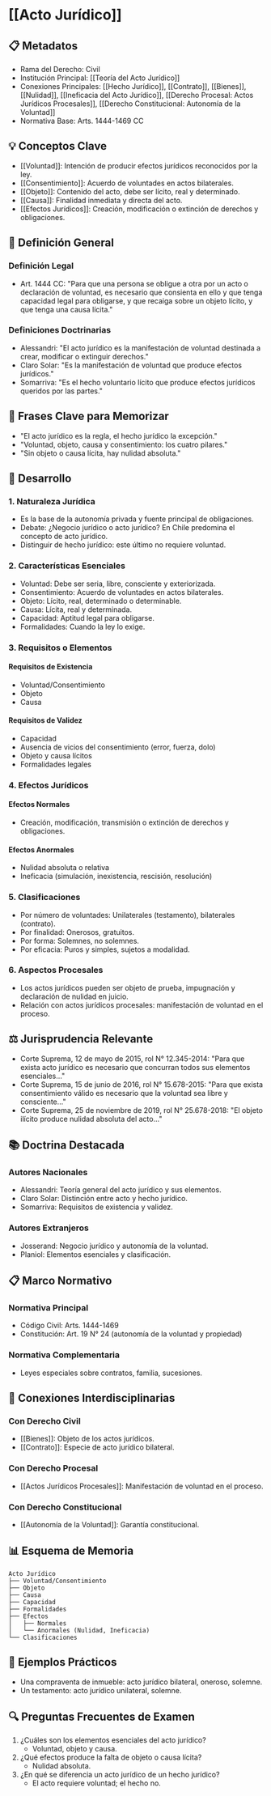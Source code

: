  # [[Acto Jurídico]]

## 📋 Metadatos
- Rama del Derecho: Civil
- Institución Principal: [[Teoría del Acto Jurídico]]
- Conexiones Principales: [[Hecho Jurídico]], [[Contrato]], [[Bienes]], [[Nulidad]], [[Ineficacia del Acto Jurídico]], [[Derecho Procesal: Actos Jurídicos Procesales]], [[Derecho Constitucional: Autonomía de la Voluntad]]
- Normativa Base: Arts. 1444-1469 CC

## 💡 Conceptos Clave
- [[Voluntad]]: Intención de producir efectos jurídicos reconocidos por la ley.
- [[Consentimiento]]: Acuerdo de voluntades en actos bilaterales.
- [[Objeto]]: Contenido del acto, debe ser lícito, real y determinado.
- [[Causa]]: Finalidad inmediata y directa del acto.
- [[Efectos Jurídicos]]: Creación, modificación o extinción de derechos y obligaciones.

## 📖 Definición General
### Definición Legal
- Art. 1444 CC: "Para que una persona se obligue a otra por un acto o declaración de voluntad, es necesario que consienta en ello y que tenga capacidad legal para obligarse, y que recaiga sobre un objeto lícito, y que tenga una causa lícita."

### Definiciones Doctrinarias
- Alessandri: "El acto jurídico es la manifestación de voluntad destinada a crear, modificar o extinguir derechos."
- Claro Solar: "Es la manifestación de voluntad que produce efectos jurídicos."
- Somarriva: "Es el hecho voluntario lícito que produce efectos jurídicos queridos por las partes."

## 🎯 Frases Clave para Memorizar
- "El acto jurídico es la regla, el hecho jurídico la excepción."
- "Voluntad, objeto, causa y consentimiento: los cuatro pilares."
- "Sin objeto o causa lícita, hay nulidad absoluta."

## 📑 Desarrollo
### 1. Naturaleza Jurídica
- Es la base de la autonomía privada y fuente principal de obligaciones.
- Debate: ¿Negocio jurídico o acto jurídico? En Chile predomina el concepto de acto jurídico.
- Distinguir de hecho jurídico: este último no requiere voluntad.

### 2. Características Esenciales
- Voluntad: Debe ser seria, libre, consciente y exteriorizada.
- Consentimiento: Acuerdo de voluntades en actos bilaterales.
- Objeto: Lícito, real, determinado o determinable.
- Causa: Lícita, real y determinada.
- Capacidad: Aptitud legal para obligarse.
- Formalidades: Cuando la ley lo exige.

### 3. Requisitos o Elementos
#### Requisitos de Existencia
- Voluntad/Consentimiento
- Objeto
- Causa

#### Requisitos de Validez
- Capacidad
- Ausencia de vicios del consentimiento (error, fuerza, dolo)
- Objeto y causa lícitos
- Formalidades legales

### 4. Efectos Jurídicos
#### Efectos Normales
- Creación, modificación, transmisión o extinción de derechos y obligaciones.

#### Efectos Anormales
- Nulidad absoluta o relativa
- Ineficacia (simulación, inexistencia, rescisión, resolución)

### 5. Clasificaciones
- Por número de voluntades: Unilaterales (testamento), bilaterales (contrato).
- Por finalidad: Onerosos, gratuitos.
- Por forma: Solemnes, no solemnes.
- Por eficacia: Puros y simples, sujetos a modalidad.

### 6. Aspectos Procesales
- Los actos jurídicos pueden ser objeto de prueba, impugnación y declaración de nulidad en juicio.
- Relación con actos jurídicos procesales: manifestación de voluntad en el proceso.

## ⚖️ Jurisprudencia Relevante
- Corte Suprema, 12 de mayo de 2015, rol N° 12.345-2014: "Para que exista acto jurídico es necesario que concurran todos sus elementos esenciales..." 
- Corte Suprema, 15 de junio de 2016, rol N° 15.678-2015: "Para que exista consentimiento válido es necesario que la voluntad sea libre y consciente..."
- Corte Suprema, 25 de noviembre de 2019, rol N° 25.678-2018: "El objeto ilícito produce nulidad absoluta del acto..."

## 📚 Doctrina Destacada
### Autores Nacionales
- Alessandri: Teoría general del acto jurídico y sus elementos.
- Claro Solar: Distinción entre acto y hecho jurídico.
- Somarriva: Requisitos de existencia y validez.

### Autores Extranjeros
- Josserand: Negocio jurídico y autonomía de la voluntad.
- Planiol: Elementos esenciales y clasificación.

## 📋 Marco Normativo
### Normativa Principal
- Código Civil: Arts. 1444-1469
- Constitución: Art. 19 N° 24 (autonomía de la voluntad y propiedad)

### Normativa Complementaria
- Leyes especiales sobre contratos, familia, sucesiones.

## 🔄 Conexiones Interdisciplinarias
### Con Derecho Civil
- [[Bienes]]: Objeto de los actos jurídicos.
- [[Contrato]]: Especie de acto jurídico bilateral.

### Con Derecho Procesal
- [[Actos Jurídicos Procesales]]: Manifestación de voluntad en el proceso.

### Con Derecho Constitucional
- [[Autonomía de la Voluntad]]: Garantía constitucional.

## 📊 Esquema de Memoria
```plaintext
Acto Jurídico
├── Voluntad/Consentimiento
├── Objeto
├── Causa
├── Capacidad
├── Formalidades
├── Efectos
│   ├── Normales
│   └── Anormales (Nulidad, Ineficacia)
└── Clasificaciones
```

## 📝 Ejemplos Prácticos
- Una compraventa de inmueble: acto jurídico bilateral, oneroso, solemne.
- Un testamento: acto jurídico unilateral, solemne.

## 🔍 Preguntas Frecuentes de Examen
1. ¿Cuáles son los elementos esenciales del acto jurídico? 
   - Voluntad, objeto y causa.
2. ¿Qué efectos produce la falta de objeto o causa lícita?
   - Nulidad absoluta.
3. ¿En qué se diferencia un acto jurídico de un hecho jurídico?
   - El acto requiere voluntad; el hecho no. 